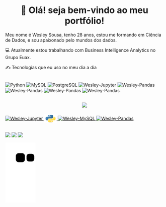 
<h1 align="center"> 👋 Olá! seja bem-vindo ao meu portfólio!</h1>


Meu nome é Wesley Sousa, tenho 28 anos, estou me formando em Ciência de Dados, e sou apaixonado pelo mundos dos dados.

💻 Atualmente estou trabalhando com Business Intelligence Analytics no Grupo Euax.

✍ Tecnologias que eu uso no meu dia a dia
<div style="display: inline_block"><br/>
  <img align="center" alt="Python" heigth="40" width="50" src="https://cdn.jsdelivr.net/gh/devicons/devicon/icons/python/python-original.svg">
  <img align="center" alt="MySQL" heigth="40" width="50" src="https://cdn.jsdelivr.net/gh/devicons/devicon/icons/mysql/mysql-original-wordmark.svg">
  <img align="center" alt="PostgreSQL" heigth="40" width="50" src="https://cdn.jsdelivr.net/gh/devicons/devicon/icons/postgresql/postgresql-original-wordmark.svg">
  <img align="center" alt="Wesley-Jupyter" height="40" width="50" src="https://cdn.jsdelivr.net/gh/devicons/devicon/icons/jupyter/jupyter-original-wordmark.svg" />
  <img align="center" alt="Wesley-Pandas" height="60" width="70" src="https://cdn.jsdelivr.net/gh/devicons/devicon/icons/pandas/pandas-original-wordmark.svg" />
  <img align="center" alt="Wesley-Pandas" height="50" width="50" src="https://img.icons8.com/fluency/48/000000/anaconda--v2.png"/>
  <img align="center" alt="Wesley-Pandas" height="90" width="80" src="https://cdn.jsdelivr.net/gh/devicons/devicon/icons/numpy/numpy-original-wordmark.svg" />
  <img align="center" alt="Wesley-Pandas" height="70" width="70" src="https://cdn.jsdelivr.net/gh/devicons/devicon/icons/microsoftsqlserver/microsoftsqlserver-plain-wordmark.svg" />                                                     
 
##

<div align="center">
  <a href="https://github.com/wesleysousa00">
  <img height="180em" src="https://github-readme-stats.vercel.app/api?username=wesleysousa00&show_icons=true&theme=dark&include_all_commits=true&count_private=true"/>
</div>

<div style="display: inline_block"><br>
  <img align="center" alt="Wesley-Jupyter" height="30" width="40" src="https://cdn.jsdelivr.net/gh/devicons/devicon/icons/jupyter/jupyter-original-wordmark.svg" />
  <img align="center" alt="Wesley-Python" height="30" width="40" src="https://raw.githubusercontent.com/devicons/devicon/master/icons/python/python-original.svg">
  <img align="center" alt="Wesley-MySQL" height="30" width="40" src="https://cdn.jsdelivr.net/gh/devicons/devicon/icons/mysql/mysql-original-wordmark.svg" />
  <img align="center" alt="Wesley-Pandas" height="30" width="40" src="https://cdn.jsdelivr.net/gh/devicons/devicon/icons/pandas/pandas-original-wordmark.svg" />
</div>
  
  ##
  
  <div> 
  <a href="https://www.linkedin.com/in/wesleyrsousa/" target="_blank"><img src="https://img.shields.io/badge/-LinkedIn-%230077B5?style=for-the-badge&logo=linkedin&logoColor=white" target="_blank"></a> 
  <a href="https://www.instagram.com/wesley.sousa0/" target="_blank"><img src="https://img.shields.io/badge/-Instagram-%23E4405F?style=for-the-badge&logo=instagram&logoColor=white" target="_blank"></a>
  <a href = "mailto:wesley.jlle@gmail.com"><img src="https://img.shields.io/badge/Gmail-D14836?style=for-the-badge&logo=gmail&logoColor=white" target="_blank"></a>
 
 
  ![Snake animation](https://github.com/rafaballerini/rafaballerini/blob/output/github-contribution-grid-snake.svg)
 
</div>
    
    
    
